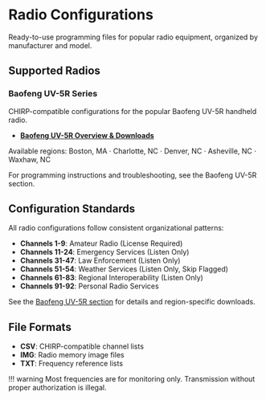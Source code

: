 # Radio Configurations

Ready-to-use programming files for popular radio equipment, organized by
manufacturer and model.

## Supported Radios

### Baofeng UV-5R Series

CHIRP-compatible configurations for the popular Baofeng UV-5R handheld radio.

- **[Baofeng UV-5R Overview & Downloads](baofeng-uv5r/index.md)**

Available regions: Boston, MA · Charlotte, NC · Denver, NC · Asheville, NC ·
Waxhaw, NC

For programming instructions and troubleshooting, see the Baofeng UV-5R section.

## Configuration Standards

All radio configurations follow consistent organizational patterns:

- **Channels 1-9**: Amateur Radio (License Required)
- **Channels 11-24**: Emergency Services (Listen Only)
- **Channels 31-47**: Law Enforcement (Listen Only)
- **Channels 51-54**: Weather Services (Listen Only, Skip Flagged)
- **Channels 61-83**: Regional Interoperability (Listen Only)
- **Channels 91-92**: Personal Radio Services

See the [Baofeng UV-5R section](baofeng-uv5r/index.md) for details and
region-specific downloads.

## File Formats

- **CSV**: CHIRP-compatible channel lists
- **IMG**: Radio memory image files
- **TXT**: Frequency reference lists

<!-- dprint-ignore-start -->
!!! warning
    Most frequencies are for monitoring only. Transmission without proper authorization is illegal.
<!-- dprint-ignore-end -->
